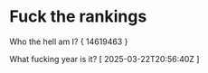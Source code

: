 # Fuck the rankings

Who the hell am I?
{ 14619463 }

What fucking year is it?
[ 2025-03-22T20:56:40Z ]
